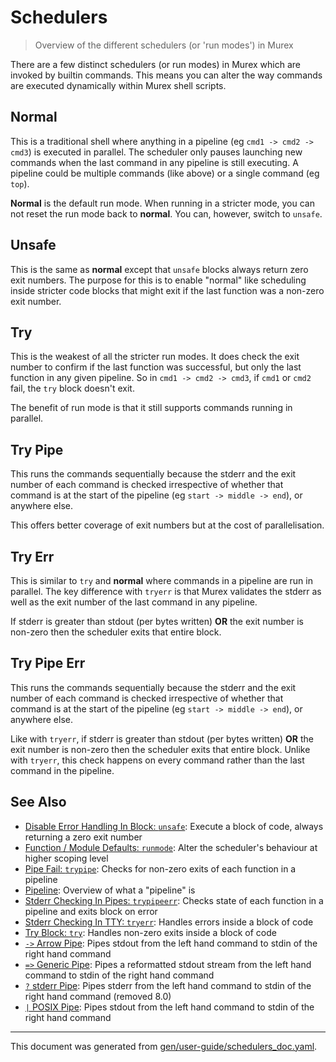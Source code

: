# Schedulers

> Overview of the different schedulers (or 'run modes') in Murex

There are a few distinct schedulers (or run modes) in Murex which are invoked
by builtin commands. This means you can alter the way commands are executed
dynamically within Murex shell scripts.

## Normal

This is a traditional shell where anything in a pipeline (eg `cmd1 -> cmd2 -> cmd3`)
is executed in parallel. The scheduler only pauses launching new commands when
the last command in any pipeline is still executing. A pipeline could be multiple
commands (like above) or a single command (eg `top`).

**Normal** is the default run mode. When running in a stricter mode, you can not
reset the run mode back to **normal**. You can, however, switch to `unsafe`.

## Unsafe

This is the same as **normal** except that `unsafe` blocks always return zero
exit numbers. The purpose for this is to enable "normal" like scheduling inside
stricter code blocks that might exit if the last function was a non-zero exit
number.

## Try

This is the weakest of all the stricter run modes. It does check the exit number
to confirm if the last function was successful, but only the last function in
any given pipeline. So in `cmd1 -> cmd2 -> cmd3`, if `cmd1` or `cmd2` fail, the
`try` block doesn't exit.

The benefit of run mode is that it still supports commands running in parallel.

## Try Pipe

This runs the commands sequentially because the stderr and the exit number of
each command is checked irrespective of whether that command is at the start of
the pipeline (eg `start -> middle -> end`), or anywhere else.

This offers better coverage of exit numbers but at the cost of parallelisation.

## Try Err

This is similar to `try` and **normal** where commands in a pipeline are run in
parallel. The key difference with `tryerr` is that  Murex validates the stderr
as well as the exit number of the last command in any pipeline.

If stderr is greater than stdout (per bytes written) **OR** the exit number is
non-zero then the scheduler exits that entire block.

## Try Pipe Err

This runs the commands sequentially because the stderr and the exit number of
each command is checked irrespective of whether that command is at the start of
the pipeline (eg `start -> middle -> end`), or anywhere else.

Like with `tryerr`, if stderr is greater than stdout (per bytes written) **OR**
the exit number is non-zero then the scheduler exits that entire block. Unlike
with `tryerr`, this check happens on every command rather than the last command
in the pipeline. 

## See Also

* [Disable Error Handling In Block: `unsafe`](../commands/unsafe.md):
  Execute a block of code, always returning a zero exit number
* [Function / Module Defaults: `runmode`](../commands/runmode.md):
  Alter the scheduler's behaviour at higher scoping level
* [Pipe Fail: `trypipe`](../commands/trypipe.md):
  Checks for non-zero exits of each function in a pipeline
* [Pipeline](../user-guide/pipeline.md):
  Overview of what a "pipeline" is
* [Stderr Checking In Pipes: `trypipeerr`](../commands/trypipeerr.md):
  Checks state of each function in a pipeline and exits block on error
* [Stderr Checking In TTY: `tryerr`](../commands/tryerr.md):
  Handles errors inside a block of code
* [Try Block: `try`](../commands/try.md):
  Handles non-zero exits inside a block of code
* [`->` Arrow Pipe](../parser/pipe-arrow.md):
  Pipes stdout from the left hand command to stdin of the right hand command
* [`=>` Generic Pipe](../parser/pipe-generic.md):
  Pipes a reformatted stdout stream from the left hand command to stdin of the right hand command
* [`?` stderr Pipe](../deprecated/pipe-err.md):
  Pipes stderr from the left hand command to stdin of the right hand command (removed 8.0)
* [`|` POSIX Pipe](../parser/pipe-posix.md):
  Pipes stdout from the left hand command to stdin of the right hand command

<hr/>

This document was generated from [gen/user-guide/schedulers_doc.yaml](https://github.com/lmorg/murex/blob/master/gen/user-guide/schedulers_doc.yaml).